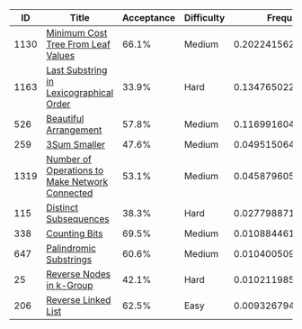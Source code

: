 |ID|Title|Acceptance|Difficulty|Frequency|
|----|-----|----|---|---|
|1130|[Minimum Cost Tree From Leaf Values]( https://leetcode.com/problems/minimum-cost-tree-from-leaf-values)|66.1%|Medium|0.20224156200426477|
|1163|[Last Substring in Lexicographical Order]( https://leetcode.com/problems/last-substring-in-lexicographical-order)|33.9%|Hard|0.13476502218995134|
|526|[Beautiful Arrangement]( https://leetcode.com/problems/beautiful-arrangement)|57.8%|Medium|0.11699160434169399|
|259|[3Sum Smaller]( https://leetcode.com/problems/3sum-smaller)|47.6%|Medium|0.04951506452738057|
|1319|[Number of Operations to Make Network Connected]( https://leetcode.com/problems/number-of-operations-to-make-network-connected)|53.1%|Medium|0.04587960575069364|
|115|[Distinct Subsequences]( https://leetcode.com/problems/distinct-subsequences)|38.3%|Hard|0.027798871362742988|
|338|[Counting Bits]( https://leetcode.com/problems/counting-bits)|69.5%|Medium|0.01088446119842327|
|647|[Palindromic Substrings]( https://leetcode.com/problems/palindromic-substrings)|60.6%|Medium|0.010400509768078022|
|25|[Reverse Nodes in k-Group]( https://leetcode.com/problems/reverse-nodes-in-k-group)|42.1%|Hard|0.01021198560502829|
|206|[Reverse Linked List]( https://leetcode.com/problems/reverse-linked-list)|62.5%|Easy|0.009326794511974934|
